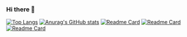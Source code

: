 ### Hi there 👋

[![Top Langs](https://github-readme-stats.vercel.app/api/top-langs/?username=lrx0014&layout=compact)](https://github.com/anuraghazra/github-readme-stats)
[![Anurag's GitHub stats](https://github-readme-stats.vercel.app/api?username=lrx0014&count_private=true)](https://github.com/anuraghazra/github-readme-stats)
[![Readme Card](https://github-readme-stats.vercel.app/api/pin/?username=lrx0014&repo=ExamSys&show_owner=true)](https://github.com/anuraghazra/github-readme-stats)
[![Readme Card](https://github-readme-stats.vercel.app/api/pin/?username=lrx0014&repo=SeeJSON&show_owner=true)](https://github.com/anuraghazra/github-readme-stats)
[![Readme Card](https://github-readme-stats.vercel.app/api/pin/?username=lrx0014&repo=RelationshipCalculator&show_owner=true)](https://github.com/anuraghazra/github-readme-stats)
